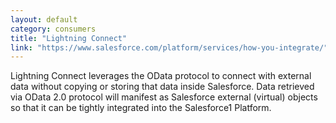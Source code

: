 ```yaml
---
layout: default
category: consumers
title: "Lightning Connect"
link: "https://www.salesforce.com/platform/services/how-you-integrate/"
---
```

Lightning Connect leverages the OData protocol to connect with external data without copying or storing that data inside Salesforce. Data retrieved via OData 2.0 protocol will manifest as Salesforce external (virtual) objects so that it can be tightly integrated into the Salesforce1 Platform.
